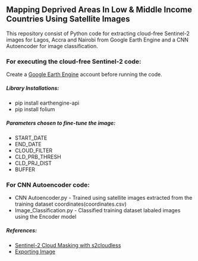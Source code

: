 ## Mapping Deprived Areas In Low & Middle Income Countries Using Satellite Images

This repository consist of Python code for extracting cloud-free Sentinel-2 images for Lagos, Accra and Nairobi from Google Earth Engine and a CNN Autoencoder for image classification.

### For executing the cloud-free Sentinel-2 code:
Create a [Google Earth Engine](https://earthengine.google.com) account before running the code.
##### Library Installations:
* pip install earthengine-api
* pip install folium
##### Parameters chosen to fine-tune the image:
* START_DATE 
* END_DATE 
* CLOUD_FILTER 
* CLD_PRB_THRESH 
* CLD_PRJ_DIST 
* BUFFER

### For CNN Autoencoder code: 
* CNN Autoencoder.py - Trained using satellite images extracted from the training dataset coordinates(coordinates.csv)
* Image_Classification.py - Classified training dataset labaled images using the Encoder model

##### References:
* [Sentinel-2 Cloud Masking with s2cloudless](https://developers.google.com/earth-engine/tutorials/community/sentinel-2-s2cloudless)
* [Exporting Image](https://colab.research.google.com/github/csaybar/EEwPython/blob/dev/10_Export.ipynb#scrollTo=M9EbU74_ESvY)
